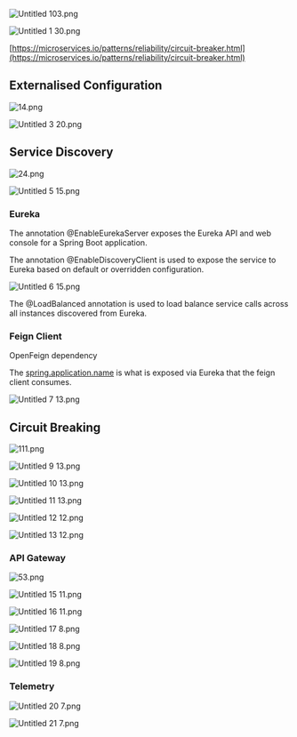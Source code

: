 ![Untitled 103.png](Untitled%20103.png)

![Untitled 1 30.png](Untitled%201%2030.png)

  

[https://microservices.io/patterns/reliability/circuit-breaker.html](https://microservices.io/patterns/reliability/circuit-breaker.html)

## Externalised Configuration

![14.png](../../../Software_Architecture/_img/14.png)

![Untitled 3 20.png](Untitled%203%2020.png)

  

## Service Discovery

![24.png](../../../Software_Architecture/_img/24.png)

![Untitled 5 15.png](Untitled%205%2015.png)

### Eureka

The annotation @EnableEurekaServer exposes the Eureka API and web console for a Spring Boot application.

  

The annotation @EnableDiscoveryClient is used to expose the service to Eureka based on default or overridden configuration.

![Untitled 6 15.png](Untitled%206%2015.png)

The @LoadBalanced annotation is used to load balance service calls across all instances discovered from Eureka.

### Feign Client

OpenFeign dependency

The [spring.application.name](http://spring.application.name/) is what is exposed via Eureka that the feign client consumes.

![Untitled 7 13.png](Untitled%207%2013.png)

## Circuit Breaking

![111.png](../../../DevOps/_img/111.png)

![Untitled 9 13.png](Untitled%209%2013.png)

![Untitled 10 13.png](Untitled%2010%2013.png)

![Untitled 11 13.png](Untitled%2011%2013.png)

![Untitled 12 12.png](Untitled%2012%2012.png)

![Untitled 13 12.png](Untitled%2013%2012.png)

### API Gateway

![53.png](../../../DevOps/_img/53.png)

![Untitled 15 11.png](Untitled%2015%2011.png)

![Untitled 16 11.png](Untitled%2016%2011.png)

![Untitled 17 8.png](Untitled%2017%208.png)

![Untitled 18 8.png](Untitled%2018%208.png)

![Untitled 19 8.png](Untitled%2019%208.png)

### Telemetry

![Untitled 20 7.png](Untitled%2020%207.png)

![Untitled 21 7.png](Untitled%2021%207.png)